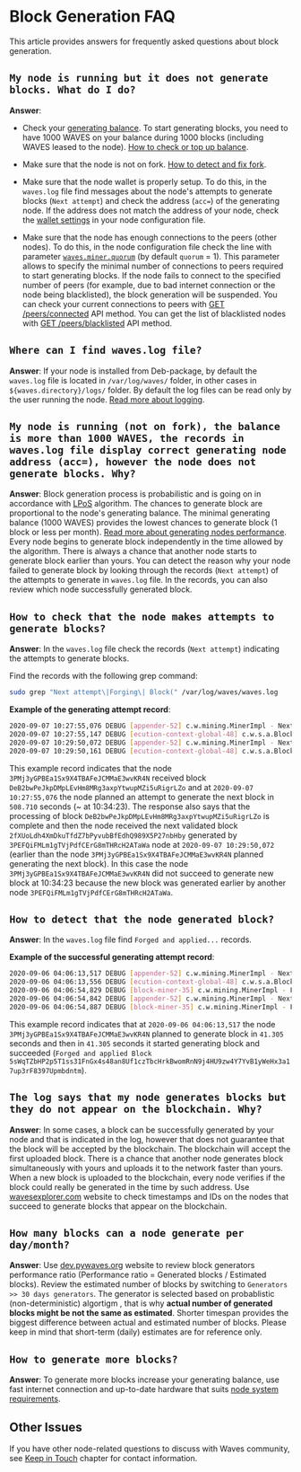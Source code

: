 # Block Generation FAQ

This article provides answers for frequently asked questions about block generation.

## `My node is running but it does not generate blocks. What do I do?`

**Answer**:

* Check your [generating balance](/en/blockchain/account/account-balance#account-balance-in-waves-token). To start generating blocks, you need to have 1000 WAVES on your balance during 1000 blocks (including WAVES leased to the node). [How to check or top up balance](/en/blockchain/account/account-balance#top-up-and-view-account-balance).

* Make sure that the node is not on fork. [How to detect and fix fork](/en/waves-node/#deal-with-forks).

* Make sure that the node wallet is properly setup. To do this, in the `waves.log` file find messages about the node's attempts to generate blocks (`Next attempt`) and check the address (`acc=`) of the generating node. If the address does not match the address of your node, check the [wallet settings](/en/waves-node/node-configuration#wallet-settings) in your node configuration file.

* Make sure that the node has enough connections to the peers (other nodes).
To do this, in the node configuration file check the line with parameter [`waves.miner.quorum`](/en/waves-node/node-configuration#miner-settings) (by default `quorum` = 1). This parameter allows to specify the minimal number of connections to peers required to start generating blocks. If the node fails to connect to the specified number of peers (for example, due to bad internet connection or the node being blacklisted), the block generation will be suspended. You can check your current connections to peers with [GET /peers/connected](/en/waves-node/node-api/peers#get-peers-connected) API method. You can get the list of blacklisted nodes with [GET /peers/blacklisted](/en/waves-node/node-api/peers#get-peers-blacklisted) API method.

## `Where can I find waves.log file?`

**Answer**: If your node is installed from Deb-package, by default the `waves.log` file is located in `/var/log/waves/` folder, in other cases in `${waves.directory}/logs/` folder. By default the log files can be read only by the user running the node. [Read more about logging](/en/waves-node/logging-configuration).

## `My node is running (not on fork), the balance is more than 1000 WAVES, the records in waves.log file display correct generating node address (acc=), however the node does not generate blocks. Why?`

**Answer**: Block generation process is probabilistic and is going on in accordance with [LPoS](/en/blockchain/glossary#lpos) algorithm. The chances to generate block are proportional to the node's generating balance. The minimal generating balance (1000 WAVES) provides the lowest chances to generate block (1 block or less per month). [Read more about generating nodes performance](#how-many-blocks-can-a-node-generate-per-daymonth). Every node begins to generate block independently in the time allowed by the algorithm. There is always a chance that another node starts to generate block earlier than yours. You can detect the reason why your node failed to generate block by looking through the records (`Next attempt`) of the attempts to generate in `waves.log` file. In the records, you can also review which node successfully generated block.

## `How to check that the node makes attempts to generate blocks?`

**Answer**: In the `waves.log` file check the records (`Next attempt`) indicating the attempts to generate blocks.

Find the records with the following grep command:

```bash
sudo grep "Next attempt\|Forging\| Block(" /var/log/waves/waves.log
```

**Example of the generating attempt record**:

```bash
2020-09-07 10:27:55,076 DEBUG [appender-52] c.w.mining.MinerImpl - Next attempt for acc=3PMj3yGPBEa1Sx9X4TBAFeJCMMaE3wvKR4N in 508.710 seconds
2020-09-07 10:27:55,147 DEBUG [ecution-context-global-48] c.w.s.a.BlockAppender$ - [2ecdf572 134.209.30.86:56992] Appended Block(DeB2bwPeJkpDMpLEvHm8MRg3axpYtwupMZi5uRigrLZo,CPX3P6rvYttUhUFtM2MTHdJ4AALFyfdfDey5oH9CGJXP,3PJEPHsDNtfDRxxaja8wEp3mCXp5kpLYsLS,1599474474614,[])
2020-09-07 10:29:50,072 DEBUG [appender-52] c.w.mining.MinerImpl - Next attempt for acc=3PMj3yGPBEa1Sx9X4TBAFeJCMMaE3wvKR4N in 457.722 seconds
2020-09-07 10:29:50,161 DEBUG [ecution-context-global-48] c.w.s.a.BlockAppender$ - [7895562c 173.249.1.184:60940] Appended Block(2fXUoLdh4XmDkuTfdZ7bPyvubBfEdhQ989X5P27nbHby,8hs8fTy52sJyzJwxMb75A38JAxsEPjycMTyfCbbrW9XB,3PEFQiFMLm1gTVjPdfCErG8mTHRcH2ATaWa,1599474589929,[],600000000)
```

This example record indicates that the node `3PMj3yGPBEa1Sx9X4TBAFeJCMMaE3wvKR4N` received block `DeB2bwPeJkpDMpLEvHm8MRg3axpYtwupMZi5uRigrLZo` and at `2020-09-07 10:27:55,076` the node planned an attempt to generate the next block in `508.710` seconds (~ at 10:34:23). The response also says that the processing of block `DeB2bwPeJkpDMpLEvHm8MRg3axpYtwupMZi5uRigrLZo` is complete and then the node received the next validated block `2fXUoLdh4XmDkuTfdZ7bPyvubBfEdhQ989X5P27nbHby` generated by `3PEFQiFMLm1gTVjPdfCErG8mTHRcH2ATaWa` node at `2020-09-07 10:29:50,072` (earlier than the node `3PMj3yGPBEa1Sx9X4TBAFeJCMMaE3wvKR4N` planned generating the next block). In this case the node `3PMj3yGPBEa1Sx9X4TBAFeJCMMaE3wvKR4N` did not succeed to generate new block at 10:34:23 because the new block was generated earlier by another node `3PEFQiFMLm1gTVjPdfCErG8mTHRcH2ATaWa`.

## `How to detect that the node generated block?`

**Answer**: In the `waves.log` file find `Forged and applied...` records.

**Example of the successful generating attempt record**:

```bash
2020-09-06 04:06:13,517 DEBUG [appender-52] c.w.mining.MinerImpl - Next attempt for acc=3PMj3yGPBEa1Sx9X4TBAFeJCMMaE3wvKR4N in 41.305 seconds
2020-09-06 04:06:13,556 DEBUG [ecution-context-global-48] c.w.s.a.BlockAppender$ - [560c392d 5.189.182.6:52504] Appended Block(3bQwytTjwQCkQs2DWuoR5oqNKFtjAyDSftHQXrW2ALLQ29MpVBuX96231JW9joTGsYbbuyHaEuhrfUVvgFxdnJBs,2rTRaJqMrp2L3HvUfJ4FRQQGZGPM23kHVdhy1pAQucHLAvyG7QEHy6mMw9MfV7cjf7r2BDWYeyv7Eih3Uz83yVog,3P2HNUd5VUPLMQkJmctTPEeeHumiPN2GkTb,1599365173456,[],600000000)
2020-09-06 04:06:54,829 DEBUG [block-miner-35] c.w.mining.MinerImpl - Forging with <3PMj3yGPBEa1Sx9X4TBAFeJCMMaE3wvKR4N>, Time 41369 > Estimated Time 41361, balance 3485157657499, prev block 2qNW6zpp419atqZbstbwnAijUAmk55ggWiSvFLu6eDDSMuMciMta9f8aNXWh1HybQe2i2R2KwMcRrhHwd8by2Ya7 at 2228616 with target 61
2020-09-06 04:06:54,842 DEBUG [appender-52] c.w.mining.MinerImpl - Next attempt for acc=3PMj3yGPBEa1Sx9X4TBAFeJCMMaE3wvKR4N in 412.766 seconds
2020-09-06 04:06:54,887 DEBUG [block-miner-35] c.w.mining.MinerImpl - Forged and applied Block(5sWqTZbHP2p5T1ss31FnGx4s48an8Uf1czTbcHrkBwomRnN9j4HU9zw4Y7YvB1yWeHx3a17up3rF8397Upmbdntm,2qNW6zpp419atqZbstbwnAijUAmk55ggWiSvFLu6eDDSMuMciMta9f8aNXWh1HybQe2i2R2KwMcRrhHwd8by2Ya7,<3PMj3yGPBEa1Sx9X4TBAFeJCMMaE3wvKR4N>,1599365214825,[],2000000000) with cumulative score 525712542186004822512224
```

This example record indicates that at `2020-09-06 04:06:13,517` the node `3PMj3yGPBEa1Sx9X4TBAFeJCMMaE3wvKR4N` planned to generate block in `41.305` seconds and then in `41.305` seconds it started generating block and succeeded (`Forged and applied Block 5sWqTZbHP2p5T1ss31FnGx4s48an8Uf1czTbcHrkBwomRnN9j4HU9zw4Y7YvB1yWeHx3a17up3rF8397Upmbdntm`).

## `The log says that my node generates blocks but they do not appear on the blockchain. Why?`

**Answer**: In some cases, a block can be successfully generated by your node and that is indicated in the log, however that does not guarantee that the block will be accepted by the blockchain. The blockchain will accept the first uploaded block. There is a chance that another node generates block simultaneously with yours and uploads it to the network faster than yours. When a new block is uploaded to the blockchain, every node verifies if the block could really be generated in the time by such address. Use [wavesexplorer.com](https://wavesexplorer.com/) website to check timestamps and IDs on the nodes that succeed to generate blocks that appear on the blockchain.

## `How many blocks can a node generate per day/month?`

**Answer**: Use [dev.pywaves.org](https://dev.pywaves.org/) website to review block generators performance ratio (Performance ratio = Generated blocks / Estimated blocks). Review the estimated number of blocks by switching to `Generators >> 30 days generators`. The generator is selected based on probablistic (non-deterministic) algortigm , that is why **actual number of generated blocks might be not the same as estimated**. Shorter timespan provides the biggest difference between actual and estimated number of blocks. Please keep in mind that short-term (daily) estimates are for reference only.

## `How to generate more blocks?`

**Answer**: To generate more blocks increase your generating balance, use fast internet connection and up-to-date hardware that suits [node system requirements](/en/waves-node/how-to-install-a-node/how-to-install-a-node#system-requirements).

## Other Issues

If you have other node-related questions to discuss with Waves community, see [Keep in Touch](/en/keep-in-touch/) chapter for contact information.
